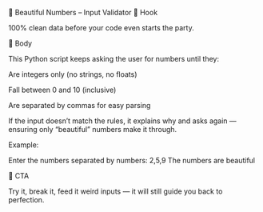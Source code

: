 🔢 Beautiful Numbers – Input Validator
🎯 Hook

100% clean data before your code even starts the party.

📜 Body

This Python script keeps asking the user for numbers until they:

Are integers only (no strings, no floats)

Fall between 0 and 10 (inclusive)

Are separated by commas for easy parsing

If the input doesn’t match the rules, it explains why and asks again — ensuring only “beautiful” numbers make it through.

Example:

Enter the numbers separated by numbers: 2,5,9
The numbers are beautiful

🚀 CTA

Try it, break it, feed it weird inputs — it will still guide you back to perfection.
